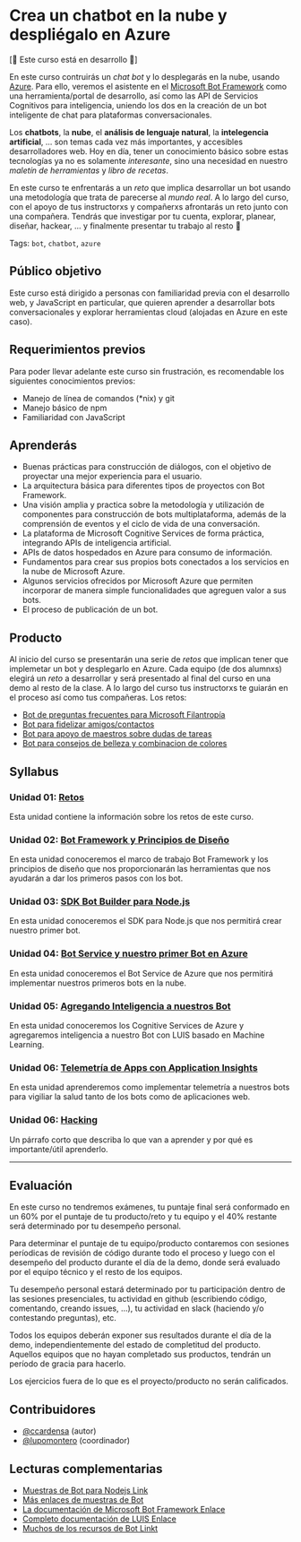 # Crea un chatbot en la nube y despliégalo en Azure

[:construction: Este curso está en desarrollo :construction:]

En este curso contruirás un _chat bot_ y lo desplegarás en la nube, usando
[Azure](https://azure.microsoft.com). Para ello, veremos el asistente en el
[Microsoft Bot Framework](https://dev.botframework.com/) como una
herramienta/portal de desarrollo, así como las API de Servicios Cognitivos para
inteligencia, uniendo los dos en la creación de un bot inteligente de chat para
plataformas conversacionales.

Los **chatbots**, la **nube**, el **análisis de lenguaje natural**, la
**intelegencia artificial**, ... son temas cada vez más importantes, y
accesibles desarrolladores web. Hoy en día, tener un conocimiento básico sobre
estas tecnologías ya no es solamente _interesante_, sino una necesidad en
nuestro _maletín de herramientas_ y _libro de recetas_.

En este curso te enfrentarás a un _reto_ que implica desarrollar un bot usando
una metodología que trata de parecerse al _mundo real_. A lo largo del curso,
con el apoyo de tus instructorxs y compañerxs afrontarás un reto junto con una
compañera. Tendrás que investigar por tu cuenta, explorar, planear, diseñar,
hackear, ... y finalmente presentar tu trabajo al resto :tada:

Tags: `bot`, `chatbot`, `azure`

## Público objetivo

Este curso está dirigido a personas con familiaridad previa con el desarrollo
web, y JavaScript en particular, que quieren aprender a desarrollar bots
conversacionales y explorar herramientas cloud (alojadas en Azure en este caso).

## Requerimientos previos

Para poder llevar adelante este curso sin frustración, es recomendable los
siguientes conocimientos previos:

* Manejo de línea de comandos (\*nix) y git
* Manejo básico de npm
* Familiaridad con JavaScript

## Aprenderás

* Buenas prácticas para construcción de diálogos, con el objetivo de proyectar
  una mejor experiencia para el usuario.
* La arquitectura básica para diferentes tipos de proyectos con Bot Framework.
* Una visión amplia y practica sobre la metodología y utilización de componentes
  para construcción de bots multiplataforma, además de la comprensión de eventos
  y el ciclo de vida de una conversación.
* La plataforma de Microsoft Cognitive Services de forma práctica, integrando
  APIs de inteligencia artificial.
* APIs de datos hospedados en Azure para consumo de información.
* Fundamentos para crear sus propios bots conectados a los servicios en la nube
  de Microsoft Azure.
* Algunos servicios ofrecidos por Microsoft Azure que permiten incorporar de
  manera simple funcionalidades que agreguen valor a sus bots.
* El proceso de publicación de un bot.

## Producto

Al inicio del curso se presentarán una serie de _retos_ que implican tener que
implemetar un bot y desplegarlo en Azure. Cada equipo (de dos alumnxs) elegirá
un _reto_ a desarrollar y será presentado al final del curso en
una demo al resto de la clase. A lo largo del curso tus instructorxs te guiarán
en el proceso así como tus compañeras. Los retos:

* [Bot de preguntas frecuentes para Microsoft Filantropía](01-challenge/01-challenges#reto-1-microsoft-filantrop%C3%ADa)
* [Bot para fidelizar amigos/contactos](01-challenge/01-challenges#reto-2-bot-para-fidelizar-amigoscontactos)
* [Bot para apoyo de maestros sobre dudas de tareas](01-challenge/01-challenges#reto-3-bot-para-apoyo-de-maestros-sobre-dudas-de-tareas)
* [Bot para consejos de belleza y combinacion de colores](01-challenge/01-challenges#reto-4-bot-para-consejos-de-belleza-y-combinacion-de-colores)

## Syllabus

### Unidad 01: [Retos](01-challenge)

Esta unidad contiene la información sobre los retos de este curso.

### Unidad 02: [Bot Framework y Principios de Diseño](02-getting-started)

En esta unidad conoceremos el marco de trabajo Bot Framework y los principios
de diseño que nos proporcionarán las herramientas que nos ayudarán a dar los
primeros pasos con los bot.

### Unidad 03: [SDK Bot Builder para Node.js](03-cognitive-services)

En esta unidad conoceremos el SDK para Node.js que nos permitirá crear nuestro
primer bot.

### Unidad 04: [Bot Service y nuestro primer Bot en Azure](04-hacking)

En esta unidad conoceremos el Bot Service de Azure que nos permitirá implementar
nuestros primeros bots en la nube.

### Unidad 05: [Agregando Inteligencia a nuestros Bot](05-testing)

En esta unidad conoceremos los Cognitive Services de Azure y agregaremos
inteligencia a nuestro Bot con LUIS basado en Machine Learning.

### Unidad 06: [Telemetría de Apps con Application Insights](06-hacking)

En esta unidad aprenderemos como implementar telemetría a nuestros bots para
vigiliar la salud tanto de los bots como de aplicaciones web.

### Unidad 06: [Hacking](06-hacking)

Un párrafo corto que describa lo que van a aprender y por qué es importante/útil
aprenderlo.

***

## Evaluación

En este curso no tendremos exámenes, tu puntaje final será conformado en un 60%
por el puntaje de tu producto/reto y tu equipo y el 40% restante será
determinado por tu desempeño personal.

Para determinar el puntaje de tu equipo/producto contaremos con sesiones
períodicas de revisión de código durante todo el proceso y luego con el
desempeño del producto durante el día de la demo, donde será evaluado por el
equipo técnico y el resto de los equipos.

Tu desempeño personal estará determinado por tu participación dentro de las
sesiones presenciales, tu actividad en github (escribiendo código, comentando,
creando issues, ...), tu actividad en slack (haciendo y/o contestando
preguntas), etc.

Todos los equipos deberán exponer sus resultados durante el día de la demo,
independientemente del estado de completitud del producto. Aquellos equipos que
no hayan completado sus productos, tendrán un período de gracia para hacerlo.

Los ejercicios fuera de lo que es el proyecto/producto no serán calificados.

## Contribuidores

* [@ccardensa](https://github.com/ccardensa) (autor)
* [@lupomontero](https://github.com/lupomontero) (coordinador)

## Lecturas complementarias

* [Muestras de Bot para Nodejs Link](https://github.com/Microsoft/BotBuilder/tree/master/Node/examples)
* [Más enlaces de muestras de Bot](https://github.com/Microsoft/BotBuilder-Samples)
* [La documentación de Microsoft Bot Framework Enlace](https://docs.microsoft.com/en-us/bot-framework)
* [Completo documentación de LUIS Enlace](https://www.luis.ai/home)
* [Muchos de los recursos de Bot Linkt](https://blogs.msdn.microsoft.com/smich/2016/09/30/microsoft-bot-framework-resources)
